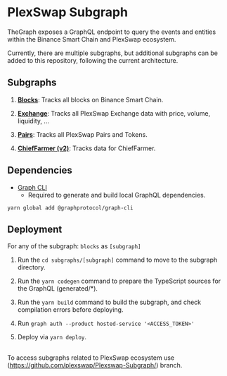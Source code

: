 # PlexSwap Subgraph

TheGraph exposes a GraphQL endpoint to query the events and entities within the Binance Smart Chain and PlexSwap ecosystem.

Currently, there are multiple subgraphs, but additional subgraphs can be added to this repository, following the current architecture.

## Subgraphs

1. **[Blocks](https://thegraph.com/legacy-explorer/subgraph/plexswap/blocks)**: Tracks all blocks on Binance Smart Chain.

2. **[Exchange](https://plexswap.medium.com/)**: Tracks all PlexSwap Exchange data with price, volume, liquidity, ...

3. **[Pairs](https://thegraph.com/legacy-explorer/subgraph/plexswap/pairs)**: Tracks all PlexSwap Pairs and Tokens.

4. **[ChiefFarmer (v2)](https://thegraph.com/hosted-service/subgraph/plexswap/chieffarmer-v2)**: Tracks data for ChiefFarmer.


## Dependencies

- [Graph CLI](https://github.com/graphprotocol/graph-cli)
    - Required to generate and build local GraphQL dependencies.

```shell
yarn global add @graphprotocol/graph-cli
```

## Deployment

For any of the subgraph: `blocks` as `[subgraph]`

1. Run the `cd subgraphs/[subgraph]` command to move to the subgraph directory.

2. Run the `yarn codegen` command to prepare the TypeScript sources for the GraphQL (generated/*).

3. Run the `yarn build` command to build the subgraph, and check compilation errors before deploying.

4. Run `graph auth --product hosted-service '<ACCESS_TOKEN>'`

5. Deploy via `yarn deploy`.

## 

To access subgraphs related to PlexSwap ecosystem use (https://github.com/plexswap/Plexswap-Subgraph/) branch.
